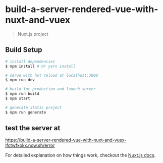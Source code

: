 # build-a-server-rendered-vue-with-nuxt-and-vuex

> Nuxt.js project

## Build Setup

``` bash
# install dependencies
$ npm install # Or yarn install

# serve with hot reload at localhost:3000
$ npm run dev

# build for production and launch server
$ npm run build
$ npm start

# generate static project
$ npm run generate
```

## test the server at
https://build-a-server-rendered-vue-with-nuxt-and-vuex-lfctwfxokx.now.sh/error

For detailed explanation on how things work, checkout the [Nuxt.js docs](https://github.com/nuxt/nuxt.js).
